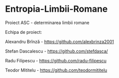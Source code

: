 # Entropia-Limbii-Romane
Proiect ASC - determinarea limbii romane

Echipa de proiect:

Alexandru Brînză - https://github.com/alexbrinza2001

Stefan Dascalescu - https://github.com/stefdasca/

Radu Filipescu - https://github.com/radu-filipescu

Teodor Mititelu - https://github.com/teodormititelu
